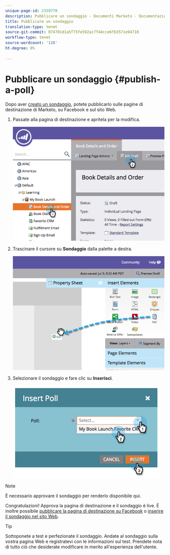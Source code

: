 ```yaml
---
unique-page-id: 2359770
description: Pubblicare un sondaggio - Documenti Marketo - Documentazione del prodotto
title: Pubblicare un sondaggio
translation-type: tm+mt
source-git-commit: 074701d1a5f75fe592ac7f44cce6fb3571e94710
workflow-type: tm+mt
source-wordcount: '128'
ht-degree: 0%

---
```



# Pubblicare un sondaggio {#publish-a-poll}

Dopo aver [creato un sondaggio](/help/marketo/product-docs/demand-generation/social/creating-a-poll/create-a-poll.md), potete pubblicarlo sulle pagine di destinazione di Marketo, su Facebook e sul sito Web.

1. Passate alla pagina di destinazione e apritela per la modifica.

   ![](assets/image2014-9-19-10-3a45-3a23.png)

1. Trascinare il cursore su **Sondaggio** dalla palette a destra.

   ![](assets/image2014-9-19-10-3a45-3a50.png)

1. Selezionare il sondaggio e fare clic su **Inserisci**.

   ![](assets/image2014-9-19-10-3a45-3a58.png)

>[!NOTE]
>
>È necessario approvare il sondaggio per renderlo disponibile qui.

Congratulazioni! Approva la pagina di destinazione e il sondaggio è live. È inoltre possibile [pubblicare la pagina di destinazione su Facebook](/help/marketo/product-docs/demand-generation/facebook/publish-landing-pages-to-facebook.md) o [inserire il sondaggio nel sito Web](/help/marketo/product-docs/demand-generation/social/social-functions/deploy-social-on-your-website.md).

>[!TIP]
>
>Sottoponete a test e perfezionate il sondaggio. Andate al sondaggio sulla vostra pagina Web e registratevi con le informazioni sul test. Prendete nota di tutto ciò che desiderate modificare in merito all&#39;esperienza dell&#39;utente.
